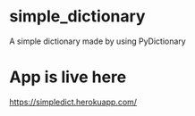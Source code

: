 # simple_dictionary
A simple dictionary made by using PyDictionary 
# App is live here
https://simpledict.herokuapp.com/
